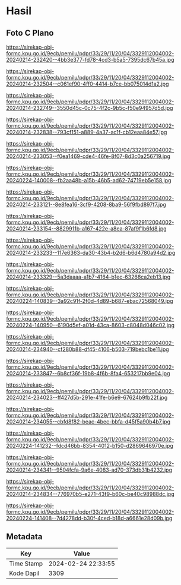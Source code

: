 # Hasil

## Foto C Plano

https://sirekap-obj-formc.kpu.go.id/9ecb/pemilu/pdpr/33/29/11/20/04/3329112004002-20240214-232420--4bb3e377-fd78-4cd3-b5a5-7395dc67b45a.jpg

https://sirekap-obj-formc.kpu.go.id/9ecb/pemilu/pdpr/33/29/11/20/04/3329112004002-20240214-232504--c061ef90-4ff0-4414-b7ce-bb075014d1a2.jpg

https://sirekap-obj-formc.kpu.go.id/9ecb/pemilu/pdpr/33/29/11/20/04/3329112004002-20240214-232749--3550d45c-0c75-4f2c-9b5c-f50e94957d5d.jpg

https://sirekap-obj-formc.kpu.go.id/9ecb/pemilu/pdpr/33/29/11/20/04/3329112004002-20240214-232838--793cf151-a889-4a37-ac1f-cb12eaa84e57.jpg

https://sirekap-obj-formc.kpu.go.id/9ecb/pemilu/pdpr/33/29/11/20/04/3329112004002-20240214-233053--f0ea1469-cde4-46fe-8f07-8d3c0a256719.jpg

https://sirekap-obj-formc.kpu.go.id/9ecb/pemilu/pdpr/33/29/11/20/04/3329112004002-20240224-140008--fb2aa48b-a15b-46b5-ad62-74719eb5e158.jpg

https://sirekap-obj-formc.kpu.go.id/9ecb/pemilu/pdpr/33/29/11/20/04/3329112004002-20240214-233121--8e8fea16-3cf9-4208-8ba9-56f9fbd897f7.jpg

https://sirekap-obj-formc.kpu.go.id/9ecb/pemilu/pdpr/33/29/11/20/04/3329112004002-20240214-233154--8829911b-a167-422e-a8ea-87af9f1b6fd8.jpg

https://sirekap-obj-formc.kpu.go.id/9ecb/pemilu/pdpr/33/29/11/20/04/3329112004002-20240214-233233--117e6363-da30-43b4-b2d6-b6d4780a94d2.jpg

https://sirekap-obj-formc.kpu.go.id/9ecb/pemilu/pdpr/33/29/11/20/04/3329112004002-20240214-233329--5a3daaaa-a1b7-4164-b1ec-63268ca2eb13.jpg

https://sirekap-obj-formc.kpu.go.id/9ecb/pemilu/pdpr/33/29/11/20/04/3329112004002-20240224-140839--3a92c91f-2f0d-4d89-b687-ebac72568049.jpg

https://sirekap-obj-formc.kpu.go.id/9ecb/pemilu/pdpr/33/29/11/20/04/3329112004002-20240224-140950--6190d5ef-a01d-43ca-8603-c8048d046c02.jpg

https://sirekap-obj-formc.kpu.go.id/9ecb/pemilu/pdpr/33/29/11/20/04/3329112004002-20240214-234940--cf280b88-df45-4106-b503-719bebc1be11.jpg

https://sirekap-obj-formc.kpu.go.id/9ecb/pemilu/pdpr/33/29/11/20/04/3329112004002-20240214-233847--6b8cf36f-19b8-4f6b-8fa4-653217bb9e04.jpg

https://sirekap-obj-formc.kpu.go.id/9ecb/pemilu/pdpr/33/29/11/20/04/3329112004002-20240214-234023--ff427d5b-291e-41fe-b6e9-67624b9fb22f.jpg

https://sirekap-obj-formc.kpu.go.id/9ecb/pemilu/pdpr/33/29/11/20/04/3329112004002-20240214-234055--cbfd8f82-beac-4bec-bbfa-d45f5a90b4b7.jpg

https://sirekap-obj-formc.kpu.go.id/9ecb/pemilu/pdpr/33/29/11/20/04/3329112004002-20240224-141232--fdcd46bb-8354-4012-b150-d2869646970e.jpg

https://sirekap-obj-formc.kpu.go.id/9ecb/pemilu/pdpr/33/29/11/20/04/3329112004002-20240214-234341--9504fcfa-9a6e-4083-ad70-373db31b4232.jpg

https://sirekap-obj-formc.kpu.go.id/9ecb/pemilu/pdpr/33/29/11/20/04/3329112004002-20240214-234834--776970b5-e271-43f9-b60c-be40c98988dc.jpg

https://sirekap-obj-formc.kpu.go.id/9ecb/pemilu/pdpr/33/29/11/20/04/3329112004002-20240224-141408--7d4278dd-b30f-4ced-b18d-a6661e28d09b.jpg


## Metadata

| Key        | Value               |
| ---------- | ------------------- |
| Time Stamp | 2024-02-24 22:33:55 |
| Kode Dapil | 3309                |



